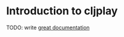 # Introduction to cljplay

TODO: write [great documentation](http://jacobian.org/writing/what-to-write/)
